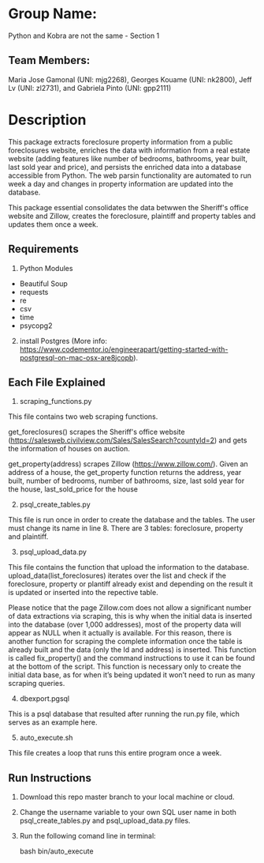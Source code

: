 # Group Name: 
Python and Kobra are not the same - Section 1

## Team Members: 
Maria Jose Gamonal (UNI: mjg2268), Georges Kouame (UNI: nk2800), Jeff Lv (UNI: zl2731), and Gabriela Pinto (UNI: gpp2111)

# Description
This package extracts foreclosure property information from a public foreclosures website, enriches the data with information 
from a real estate website (adding features like number of bedrooms, bathrooms, year built, last sold year and price), and persists the enriched data into a database accessible from Python. The web parsin functionality are automated to run week a day and changes in property information are updated into the database.

This package essential consolidates the data betwwen the Sheriff's office website and Zillow, creates the foreclosure, plaintiff and property tables and updates them once a week.

## Requirements
1. Python Modules
- Beautiful Soup
- requests
- re
- csv
- time
- psycopg2
2.  install Postgres (More info: https://www.codementor.io/engineerapart/getting-started-with-postgresql-on-mac-osx-are8jcopb).

## Each File Explained
1. scraping_functions.py

This file contains two web scraping functions. 

get_foreclosures() scrapes the Sheriff's office website (https://salesweb.civilview.com/Sales/SalesSearch?countyId=2) and gets the information of houses on auction.

get_property(address) scrapes Zillow (https://www.zillow.com/). Given an address of a house, the get_property function returns the address, year built, number of bedrooms, number of bathrooms, size, last sold year for the house, last_sold_price for the house


2. psql_create_tables.py

This file is run once in order to create the database and the tables. The user must change its name in line 8. There are 3 tables: foreclosure, property and plaintiff.


3. psql_upload_data.py

This file contains the function that upload the information to the database.
upload_data(list_foreclosures) iterates over the list and check if the foreclosure, property or plantiff already exist and depending on the result it is updated or inserted into the repective table.

Please notice that the page Zillow.com does not allow a significant number of data extractions via scraping, this is why when the initial data is inserted into the database (over 1,000 addresses), most of the property data will appear as NULL when it actually is available. For this reason, there is another function for scraping the complete information once the table is already built and the data (only the Id and address) is inserted. This function is called fix_property() and the command instructions to use it can be found at the bottom of the script. This function is necessary only to create the initial data base, as for when it’s being updated it won’t need to run as many scraping queries.


4. dbexport.pgsql

This is a psql database that resulted after running the run.py file, which serves as an example here.

5. auto_execute.sh

This file creates a loop that runs this entire program once a week.

## Run Instructions

1. Download this repo master branch to your local machine or cloud.

2. Change the username variable to your own SQL user name in both psql_create_tables.py and psql_upload_data.py files.

3. Run the following comand line in terminal:

   bash bin/auto_execute



